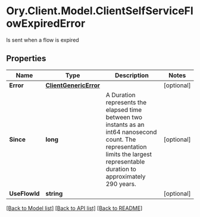 # Ory.Client.Model.ClientSelfServiceFlowExpiredError
Is sent when a flow is expired

## Properties

Name | Type | Description | Notes
------------ | ------------- | ------------- | -------------
**Error** | [**ClientGenericError**](ClientGenericError.md) |  | [optional] 
**Since** | **long** | A Duration represents the elapsed time between two instants as an int64 nanosecond count. The representation limits the largest representable duration to approximately 290 years. | [optional] 
**UseFlowId** | **string** |  | [optional] 

[[Back to Model list]](../README.md#documentation-for-models) [[Back to API list]](../README.md#documentation-for-api-endpoints) [[Back to README]](../README.md)

